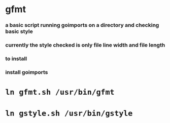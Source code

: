 # gfmt

### a basic script running goimports on a directory and checking basic style

### currently the style checked is only file line width and file length

### to install

### install goimports

# `ln gfmt.sh /usr/bin/gfmt`
# `ln gstyle.sh /usr/bin/gstyle`
